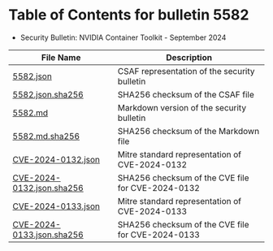 # Table of Contents for bulletin 5582

 - Security Bulletin: NVIDIA Container Toolkit - September 2024

| File Name | Description |
|-----------|-------------|
| [5582.json](5582.json) | CSAF representation of the security bulletin |
| [5582.json.sha256](5582.json.sha256) | SHA256 checksum of the CSAF file |
| [5582.md](5582.md) | Markdown version of the security bulletin |
| [5582.md.sha256](5582.md.sha256) | SHA256 checksum of the Markdown file |
| [CVE-2024-0132.json](CVE-2024-0132.json) | Mitre standard representation of CVE-2024-0132 |
| [CVE-2024-0132.json.sha256](CVE-2024-0132.json.sha256) | SHA256 checksum of the CVE file for CVE-2024-0132 |
| [CVE-2024-0133.json](CVE-2024-0133.json) | Mitre standard representation of CVE-2024-0133 |
| [CVE-2024-0133.json.sha256](CVE-2024-0133.json.sha256) | SHA256 checksum of the CVE file for CVE-2024-0133 |
